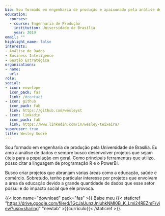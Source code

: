 ```yaml
---
bio: Sou formado em engenharia de produção e apaixonado pela análise de dados.
education:
  courses:
  - course: Engenharia de Produção
    institution: Universidade de Brasília 
    year: 2019
email: ""
highlight_name: false
interests:
- Análise de Dados
- Business Inteligence
- Gestão Estratégica
organizations:
- name:
  url:
role:
social:
- icon: envelope
  icon_pack: fas
  link: /#contact
- icon: github
  icon_pack: fab
  link: https://github.com/wesleyst
- icon: linkedin
  icon_pack: fab
  link: https://www.linkedin.com/in/wesley-teixeira/
superuser: true
title: Wesley Sodré
---
```


Sou formado em engenharia de produção pela Universidade de Brasília. Eu amo a análise de dados e sempre busco desenvolver projetos que sejam úteis para a população em geral. Como principais ferramentas que utilizo, posso citar a linguagem de programação R e o PowerBI.

Busco criar projetos que abranjam várias áreas como a educação, saúde e comércio. Sobretudo, tenho particular interesse por projetos que envolvam a área da educação devido a grande quantidade de dados que esse setor possui e do impacto social que ele provoca.

{{< icon name="download" pack="fas" >}} Baixe meu {{< staticref "https://drive.google.com/file/d/1GcJaUunzJnluhkNMI0B_K_Lmi24REZmF/view?usp=sharing" "newtab" >}}currículo{{< /staticref >}}.
